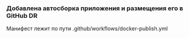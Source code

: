 ### Добавлена автосборка приложения и размещения его в GitHub DR

Манифест лежит по пути .github/workflows/docker-publish.yml

